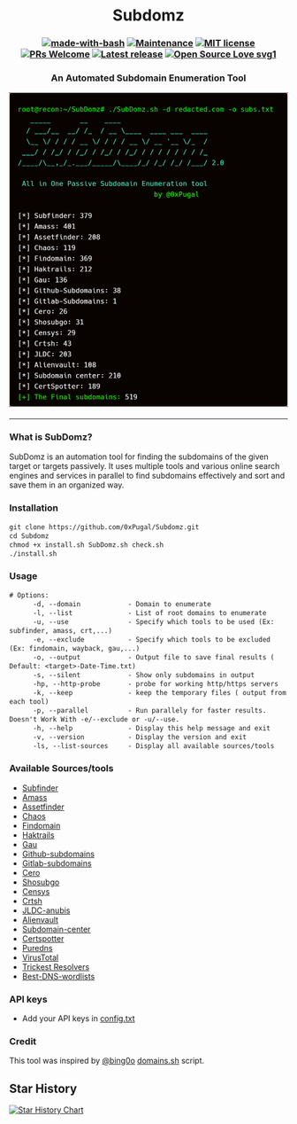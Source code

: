 <h1 align="center">
  <b>Subdomz</b>
  <br>
</h1> 

<h3 align="center"> 
  
  [![made-with-bash](https://img.shields.io/badge/Made%20with-Bash-1f425f.svg)](https://www.gnu.org/software/bash/) [![Maintenance](https://img.shields.io/badge/Maintained%3F-yes-green.svg)](https://GitHub.com/0xPugal/SubDomz/graphs/commit-activity) [![MIT license](https://img.shields.io/badge/License-MIT-blue.svg)](https://lbesson.mit-license.org/) [![PRs Welcome](https://img.shields.io/badge/PRs-welcome-brightgreen.svg?style=flat-square)](http://makeapullrequest.com) [![Latest release](https://badgen.net/github/release/0xPugal/SubDomz?sort=semver&label=version)](https://github.com/0xPugal/SubDOmz/releases) [![Open Source Love svg1](https://badges.frapsoft.com/os/v1/open-source.svg?v=103)](https://github.com/SubDomz/KNOXSSer)
<h3 align="center">
An Automated Subdomain Enumeration Tool
</p>

  ![SubDomz](https://github.com/0xPugal/SubDomz/blob/master/SubDomz.png)

-----------------------------
### What is SubDomz?
 SubDomz is an automation tool for finding the subdomains of the given target or targets passively. It uses multiple tools and various online search engines and services in parallel to find subdomains effectively and sort and save them in an organized way.


### Installation
```
git clone https://github.com/0xPugal/Subdomz.git
cd Subdomz 
chmod +x install.sh SubDomz.sh check.sh
./install.sh
```

### Usage
```
# Options:
      -d, --domain            - Domain to enumerate
      -l, --list              - List of root domains to enumerate
      -u, --use               - Specify which tools to be used (Ex: subfinder, amass, crt,...)
      -e, --exclude           - Specify which tools to be excluded (Ex: findomain, wayback, gau,...)
      -o, --output            - Output file to save final results ( Default: <target>-Date-Time.txt)
      -s, --silent            - Show only subdomains in output
      -hp, --http-probe       - probe for working http/https servers
      -k, --keep              - keep the temporary files ( output from each tool)
      -p, --parallel          - Run parallely for faster results. Doesn't Work With -e/--exclude or -u/--use.
      -h, --help              - Display this help message and exit
      -v, --version           - Display the version and exit
      -ls, --list-sources     - Display all available sources/tools
```

### Available Sources/tools
- [Subfinder](https://github.com/projectdiscovery/subfinder)
- [Amass](https://github.com/owasp-amass/amass)
- [Assetfinder](https://github.com/tomnomnom/assetfinder)
- [Chaos](https://github.com/projectdiscovery/chaos-client)
- [Findomain](https://github.com/Findomain/Findomain)
- [Haktrails](https://github.com/hakluke/haktrails)
- [Gau](https://github.com/lc/gau)
- [Github-subdomains](https://github.com/gwen001/github-subdomains)
- [Gitlab-subdomains](https://github.com/gwen001/gitlab-subdomains)
- [Cero](https://github.com/glebarez/cero)
- [Shosubgo](https://github.com/incogbyte/shosubgo)
- [Censys](https://search.censys.io/)
- [Crtsh](https://crt.sh/)
- [JLDC-anubis](https://jldc.me/anubis)
- [Alienvault](https://otx.alienvault.com)
- [Subdomain-center](https://api.subdomain.center)
- [Certspotter](https://api.certspotter.com)
- [Puredns](https://github.com/d3mondev/puredns)
- [VirusTotal](https://virustotal.com/)
- [Trickest Resolvers](https://github.com/trickest/resolvers)
- [Best-DNS-wordlists](https://wordlists.assetnote.io/)

### API keys
+ Add your API keys in [config.txt](https://github.com/0xPugal/subdomz/blob/master/config.txt)

### Credit
This tool was inspired by [@bing0o](https://github.com/bing0o) [domains.sh](https://github.com/bing0o/bash_scripting/blob/master/domains.sh) script.

## Star History

<a href="https://star-history.com/#0xpugal/SubDomz&Date">
 <picture>
   <source media="(prefers-color-scheme: dark)" srcset="https://api.star-history.com/svg?repos=0xpugal/SubDomz&type=Date&theme=dark" />
   <source media="(prefers-color-scheme: light)" srcset="https://api.star-history.com/svg?repos=0xpugal/SubDomz&type=Date" />
   <img alt="Star History Chart" src="https://api.star-history.com/svg?repos=0xpugal/SubDomz&type=Date" />
 </picture>
</a>
